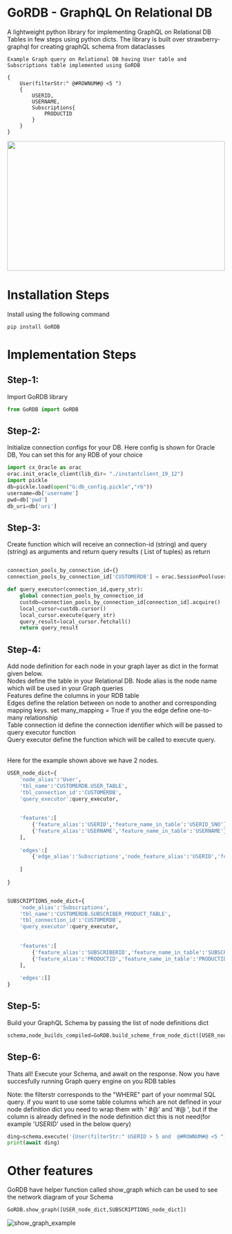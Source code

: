 # GoRDB - GraphQL On Relational DB
A lightweight python library for implementing GraphQL on Relational DB Tables in few steps using python dicts. The library is built over strawberry-graphql for creating graphQL schema from dataclasses

```
Example Graph query on Relational DB having User table and Subscriptions table implemented using GoRDB

{
    User(filterStr:" @#ROWNUM#@ <5 ")
    {
        USERID,
        USERNAME,
        Subscriptions{
            PRODUCTID
        }
    }
}
```

<img src="https://user-images.githubusercontent.com/15811701/137274030-0b3b2bc6-f928-4d61-866f-c5dfd7488960.PNG" width="100%" height="300px"/>

<H1> Installation Steps</H1>
Install using the following command

```python
pip install GoRDB
```

<H1> Implementation Steps</H1>

<h2>Step-1:</h2>
Import GoRDB library

```python
from GoRDB import GoRDB
```

<h2>Step-2:</h2>
Initialize connection configs for your DB. Here config is shown for Oracle DB, You can set this for any RDB of your choice

```python
import cx_Oracle as orac
orac.init_oracle_client(lib_dir= "./instantclient_19_12")
import pickle
db=pickle.load(open("G:db_config.pickle","rb"))
username=db['username']
pwd=db['pwd']
db_uri=db['uri']
```

<h2>Step-3:</h2> 
Create function which will receive an connection-id (string) and query (string) as arguments and return query results ( List of tuples) as return

```python

connection_pools_by_connection_id={}
connection_pools_by_connection_id['CUSTOMERDB'] = orac.SessionPool(username, pwd, db_uri,min = 5, max = 20, increment = 5, threaded = True,getmode = orac.SPOOL_ATTRVAL_WAIT)

def query_executor(connection_id,query_str):
    global connection_pools_by_connection_id
    custdb=connection_pools_by_connection_id[connection_id].acquire()
    local_cursor=custdb.cursor()
    local_cursor.execute(query_str)
    query_result=local_cursor.fetchall()   
    return query_result
```

<h2>Step-4:</h2> 

Add node definition for each node in your graph layer as dict in the format given below. 
<br>Nodes define the table in your Relational DB. Node alias is the node name which will be used in your Graph queries
<br>Features define the columns in your RDB table
<br>Edges define the relation between on node to another and corresponding mapping keys. set many_mapping = True if you the edge define one-to-many relationship
<br>Table connection id define the connection identifier which will be passed to query executor function
<br>Query executor define the function which will be called to execute query.

<br>Here for the example shown above we have 2 nodes.

```python
USER_node_dict={
    'node_alias':'User',
    'tbl_name':'CUSTOMERDB.USER_TABLE',
    'tbl_connection_id':'CUSTOMERDB',
    'query_executor':query_executor,
    
    
    'features':[
        {'feature_alias':'USERID','feature_name_in_table':'USERID_SNO'},
        {'feature_alias':'USERNAME','feature_name_in_table':'USERNAME'},
    ],
    
    'edges':[
        {'edge_alias':'Subscriptions','node_feature_alias':'USERID','foreign_node_alias':'Subscriptions','foreignNode_feature_alias':'SUBSCRIBERID','many_mapping':True}
        
    ]
        
}


SUBSCRIPTIONS_node_dict={
    'node_alias':'Subscriptions',
    'tbl_name':'CUSTOMERDB.SUBSCRIBER_PRODUCT_TABLE',
    'tbl_connection_id':'CUSTOMERDB',
    'query_executor':query_executor,
    
    
    'features':[
        {'feature_alias':'SUBSCRIBERID','feature_name_in_table':'SUBSCRIBERID_IDX'},
        {'feature_alias':'PRODUCTID','feature_name_in_table':'PRODUCTID_IDX'},
    ],
    
    'edges':[]
}
```
<h2>Step-5:</h2> 
Build your GraphQL Schema by passing the list of node definitions dict

```python
schema,node_builds_compiled=GoRDB.build_scheme_from_node_dict([USER_node_dict,SUBSCRIPTIONS_node_dict])


```

<h2>Step-6:</h2>

Thats all! Execute your Schema, and await on the response. Now you have succesfully running Graph query engine on you RDB tables

Note: the filterstr corresponds to the "WHERE" part of your nomrmal SQL query. if you want to use some table columns which are not defined in your node definition dict you need to wrap them with ' #@' and '#@ ', but if the column is already defined in the node definition dict this is not need(for example 'USERID' used in the below query)

```python
ding=schema.execute('{User(filterStr:" USERID > 5 and  @#ROWNUM#@ <5 "){USERID,USERNAME,Subscriptions{PRODUCTID}}}')
print(await ding)
```


<H1> Other features </H1>

GoRDB have helper function called show_graph which can be used to see the network diagram of your Schema

```python
GoRDB.show_graph([USER_node_dict,SUBSCRIPTIONS_node_dict])
```

![show_graph_example](https://user-images.githubusercontent.com/15811701/137302776-1654a4eb-eb5b-4df9-b438-73cf1473c528.PNG)


